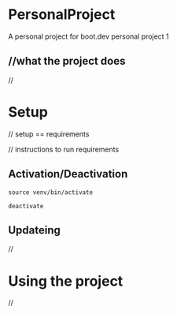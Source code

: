 # PersonalProject
A personal project for boot.dev personal project 1

## //what the project does
//

# Setup

// setup == requirements

// instructions to run requirements

## Activation/Deactivation

`source venv/bin/activate`

`deactivate`

## Updateing

//

# Using the project

//